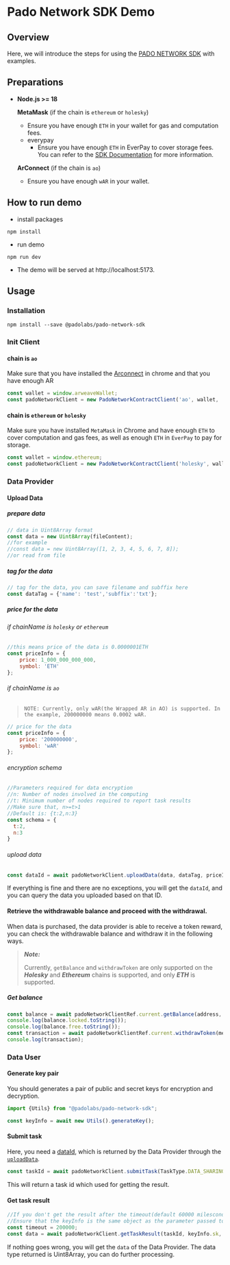 # Pado Network SDK Demo
## Overview

Here, we will introduce the steps for using the [PADO NETWORK SDK](https://github.com/pado-labs/pado-ao-sdk/tree/feature/v2) with examples.

## Preparations
- **Node.js >= 18**

  **MetaMask** (if the chain is `ethereum` or `holesky`)

  - Ensure you have enough `ETH` in your wallet for gas and computation fees.
  - everypay
    - Ensure you have enough `ETH` in EverPay to cover storage fees. You can refer to the [SDK Documentation](https://github.com/pado-labs/pado-ao-sdk/tree/feature/v2?tab=readme-ov-file#instantiate-client) for more information.

  **ArConnect** (if the chain is `ao`)

  - Ensure you have enough `wAR` in your wallet.

## How to run demo
- install packages 
```shell
npm install
```
- run demo
```shell
npm run dev
```
- The demo will be served at http://localhost:5173.
## Usage
### Installation

```shell
npm install --save @padolabs/pado-network-sdk
```

### Init Client

####  chain is `ao`

Make sure that you have installed the [Arconnect](https://chromewebstore.google.com/detail/arconnect/einnioafmpimabjcddiinlhmijaionap) in chrome and that you have enough AR

```javascript
const wallet = window.arweaveWallet;
const padoNetworkClient = new PadoNetworkContractClient('ao', wallet, 'arweave');
```

#### chain is `ethereum` or `holesky`

Make sure you have installed `MetaMask` in Chrome and have enough `ETH` to cover computation and gas fees, as well as enough `ETH` in `EverPay` to pay for storage.

```javascript
const wallet = window.ethereum;
const padoNetworkClient = new PadoNetworkContractClient('holesky', wallet, 'arseeding');
```

### Data Provider

#### Upload Data

##### prepare data

```javascript
// data in Uint8Array format
const data = new Uint8Array(fileContent);
//for example
//const data = new Uint8Array([1, 2, 3, 4, 5, 6, 7, 8]);
//or read from file
```

##### tag for the data

```javascript
// tag for the data, you can save filename and subffix here
const dataTag = {'name': 'test','subffix':'txt'};
```

##### price for the data

###### if chainName is `holesky` or `ethereum`

```javascript
//this means price of the data is 0.0000001ETH
const priceInfo = {
    price: 1_000_000_000_000,
    symbol: 'ETH'
};
```

###### if chainName is `ao` 

> ```
> NOTE: Currently, only wAR(the Wrapped AR in AO) is supported. In the example, 200000000 means 0.0002 wAR.
> ```

```javascript
// price for the data
const priceInfo = {
    price: '200000000',
    symbol: 'wAR'
};
```

###### encryption schema

```javascript
//Parameters required for data encryption
//n: Number of nodes involved in the computing
//t: Minimum number of nodes required to report task results
//Make sure that, n>=t>1
//Default is: {t:2,n:3}
const schema = {
  t:2,
  n:3
}
```

######  upload data

<a id="upload_data"></a>

```javascript
const dataId = await padoNetworkClient.uploadData(data, dataTag, priceInfo, schema);
```

If everything is fine and there are no exceptions, you will get the <a id='data_id'>`dataId`</a>, and you can query the data you uploaded based on that ID.

#### Retrieve the withdrawable balance and proceed with the withdrawal.

When data is purchased, the data provider is able to receive a token reward, you can check the withdrawable balance and withdraw it in the following ways.

>  ***Note:*** 
>
> Currently,  `getBalance` and `withdrawToken` are only supported on the ***Holesky*** and ***Ethereum*** chains is supported, and only ***ETH*** is supported.

##### Get balance

```javascript
const balance = await padoNetworkClientRef.current.getBalance(address, 'ETH');
console.log(balance.locked.toString());
console.log(balance.free.toString());
const transaction = await padoNetworkClientRef.current.withdrawToken(metamaskAddress, 'ETH', balance.free);
console.log(transaction);
```




### Data User
#### Generate key pair

You should generates a pair of public and secret keys for encryption and decryption.

```javascript
import {Utils} from "@padolabs/pado-network-sdk";

const keyInfo = await new Utils().generateKey();
```

#### Submit task

Here, you need a [dataId](#data_id), which is returned by the Data Provider through the [`uploadData`](upload_data).

```javascript
const taskId = await padoNetworkClient.submitTask(TaskType.DATA_SHARING, userDataId, keyInfo.pk)
```

This will return a task id which used for getting the result.


#### Get task result

```javascript
//If you don't get the result after the timeout(default 60000 milesconds), a timeout error will be returned and you can re-call this method until you get the result.
//Ensure that the keyInfo is the same object as the parameter passed to submitTask
const timeout = 200000;
const data = await padoNetworkClient.getTaskResult(taskId, keyInfo.sk, timeout);
```

If nothing goes wrong, you will get the `data` of the Data Provider. The data type returned is Uint8Array, you can do further processing.

